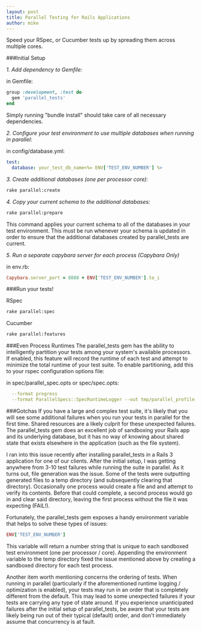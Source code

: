 ```yaml
---
layout: post
title: Parallel Testing for Rails Applications
author: mike
---
```

Speed your RSpec, or Cucumber tests up by spreading them across multiple cores.

###Initial Setup

*1. Add dependency to Gemfile:*

in Gemfile:

```ruby
group :development, :test do
  gem 'parallel_tests'
end
```

Simply running "bundle install" should take care of all necessary dependencies.

*2. Configure your test environment to use multiple databases when running in parallel:*

in config/database.yml:

```yaml
test:
  database: your_test_db_name<%= ENV['TEST_ENV_NUMBER'] %>
```

*3. Create additional databases (one per processor core):*

```bash
rake parallel:create
```

*4. Copy your current schema to the additional databases:*

```bash
rake parallel:prepare
```
This command applies your current schema to all of the databases in your test environment.  This must be run whenever your schema is updated in order to ensure that the additional databases created by parallel_tests are current.

*5. Run a separate capybara server for each process (Capybara Only)*

in env.rb:

```ruby
Capybara.server_port = 8888 + ENV['TEST_ENV_NUMBER'].to_i
```

###Run your tests!

RSpec

```bash
rake parallel:spec
```

Cucumber

```bash
rake parallel:features
```

###Even Process Runtimes
The parallel_tests gem has the ability to intelligently partition your tests among your system's available processors.  If enabled, this feature will record the runtime of each test and attempt to minimize the total runtime of your test suite. To enable partitioning, add this to your rspec configuration options file:

in spec/parallel_spec.opts or spec/spec.opts:

```yaml
  --format progress
  --format ParallelSpecs::SpecRuntimeLogger --out tmp/parallel_profile.log
```

###Gotchas
If you have a large and complex test suite, it's likely that you will see some additional failures when you run your tests in parallel for the first time.   Shared resources are a likely culprit for these unexpected failures.  The parallel_tests gem does an excellent job of sandboxing your Rails app and its underlying database, but it has no way of knowing about shared state that exists elsewhere in the application (such as the file system).  

I ran into this issue recently after installing parallel_tests in a Rails 3 application for one of our clients.  After the initial setup, I was getting anywhere from 3-10 test failures while running the suite in parallel.  As it turns out, file generation was the issue.  Some of the tests were outputting generated files to a temp directory (and subsequently clearing that directory).  Occasionally one process would create a file and and attempt to verify its contents.  Before that could complete, a second process would go in and clear said directory, leaving the first process without the file it was expecting (FAIL!).

Fortunately, the parallel_tests gem exposes a handy environment variable that helps to solve these types of issues:

```ruby
ENV['TEST_ENV_NUMBER']
```

This variable will return a number string that is unique to each sandboxed test environment (one per processor / core).  Appending the environment variable to the temp directory fixed the issue mentioned above by creating a sandboxed directory for each test process.

Another item worth mentioning concerns the ordering of tests.  When running in parallel (particularly if the aforementioned runtime logging / optimization is enabled), your tests may run in an order that is completely different from the default.  This may lead to some unexpected failures if your tests are carrying any type of state around.  If you experience unanticipated failures after the initial setup of parallel_tests, be aware that your tests are likely being run out of their typical (default) order, and don't immediately assume that concurrency is at fault.
